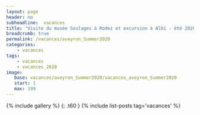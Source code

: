 ```yaml
---
layout: page
header: no
subheadline:  vacances
title: "Visite du musée Soulages à Rodez et excursion à Albi - été 2020" 
breadcrumb: true
permalink: /vacances/aveyron_Summer2020
categories:
    - vacances
tags:
    - vacances
    - vacances_2020
image:
   base: vacances/aveyron_Summer2020/vacances_aveyron_Summer2020
   start: 1
   max: 199
---
```

{% include gallery %}
{: .t60 }
{% include list-posts tag='vacances' %}
